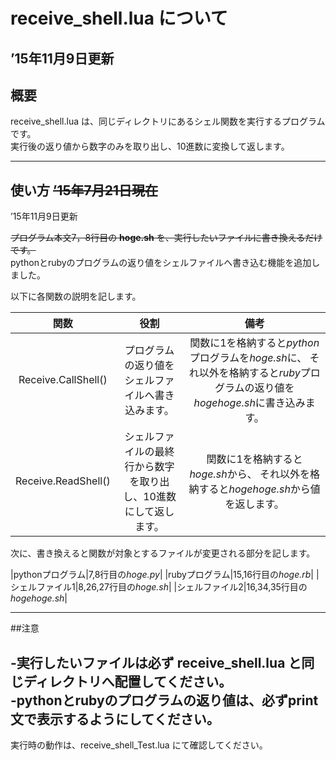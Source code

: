 # receive_shell.lua について  
’15年11月9日更新
---
## 概要

 receive_shell.lua は、同じディレクトリにあるシェル関数を実行するプログラムです。  
 実行後の返り値から数字のみを取り出し、10進数に変換して返します。    

---
## 使い方 ~~’15年7月21日現在~~  
’15年11月9日更新

~~プログラム本文7，8行目の **hoge.sh** を、実行したいファイルに書き換えるだけです。~~  
pythonとrubyのプログラムの返り値をシェルファイルへ書き込む機能を追加しました。

以下に各関数の説明を記します。

|関数|役割|備考|
|:-:|:-:|:-:|
|Receive.CallShell()|プログラムの返り値をシェルファイルへ書き込みます。|関数に1を格納すると*python*プログラムを*hoge.sh*に、  それ以外を格納すると*ruby*プログラムの返り値を*hogehoge.sh*に書き込みます。|
|Receive.ReadShell()|シェルファイルの最終行から数字を取り出し、10進数にして返します。|関数に1を格納すると*hoge.sh*から、  それ以外を格納すると*hogehoge.sh*から値を返します。|

次に、書き換えると関数が対象とするファイルが変更される部分を記します。

|pythonプログラム|7,8行目の*hoge.py*|
|rubyプログラム|15,16行目の*hoge.rb*|
|シェルファイル1|8,26,27行目の*hoge.sh*|
|シェルファイル2|16,34,35行目の*hogehoge.sh*|

---
##注意

-実行したいファイルは**必ず receive_shell.lua と同じディレクトリへ**配置してください。  
-pythonとrubyのプログラムの返り値は、必ずprint文で表示するようにしてください。  
---

実行時の動作は、receive_shell_Test.lua にて確認してください。